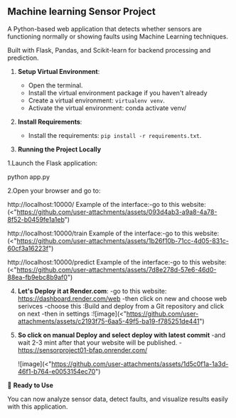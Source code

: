 ## Machine learning Sensor Project

A Python-based web application that detects whether sensors are functioning normally or showing faults using Machine Learning techniques.

Built with Flask, Pandas, and Scikit-learn for backend processing and prediction.

1. **Setup Virtual Environment**:
   - Open the terminal.
   - Install the virtual environment package if you haven't already
   - Create a virtual environment: `virtualenv venv`.
   - Activate the virtual environment:
    conda activate venv/


2. **Install Requirements**:
   - Install the requirements: `pip install -r requirements.txt`.

3. **Running the Project Locally**

1.Launch the Flask application:

python app.py

2.Open your browser and go to:

http://localhost:10000/
Example of the interface:-go to this website:(<"https://github.com/user-attachments/assets/093d4ab3-a9a8-4a78-8f52-b0459fe1a1eb")

http://localhost:10000/train
Example of the interface:-go to this website:(<"https://github.com/user-attachments/assets/1b26f10b-71cc-4d05-831c-60cf3a16223f")

http://localhost:10000/predict
Example of the interface:-go to this website:(<"https://github.com/user-attachments/assets/7d8e278d-57e6-46d0-88ea-fb9ebc8b9af0")

   
4. **Let's Deploy it at Render.com**:
   -go to this website: https://dashboard.render.com/web
   -then click on new and choose web serivces
   -choose this :Build and deploy from a Git repository and click on next
   -then in settings :![image](<"https://github.com/user-attachments/assets/c2193f75-6aa5-49f5-ba19-f785251de441")


6. **So click on manual Deploy and select deploy with latest commit**
   -and wait 2-3 mint after that your website will be published.
   -https://sensorproject01-bfap.onrender.com/

   ![image](<"https://github.com/user-attachments/assets/1d5c0f1a-1a3d-46f1-b764-e0053154ec70")

🚀 **Ready to Use**

You can now analyze sensor data, detect faults, and visualize results easily with this application.